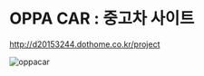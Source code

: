 # OPPA CAR : 중고차 사이트

http://d20153244.dothome.co.kr/project

![oppacar](https://user-images.githubusercontent.com/67579529/96588002-0c39e700-131e-11eb-8556-2ed1db0abdee.png)
